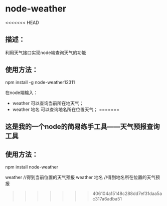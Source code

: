 # node-weather
<<<<<<< HEAD

## 描述：
利用天气接口实现node端查询天气的功能

## 使用方法：
npm install -g node-weather12311

在node端输入：
- weather 可以查询当前所在地天气；
- weather 地名 可以查询地名所在位置天气；
=======
## 这是我的一个node的简易练手工具——天气预报查询工具

## 使用方法：
npm install node-weather

weather //得到当前位置的天气预报
weather 地名 //得到地名所在位置的天气预报
>>>>>>> 406104a15148c288dd7ef31daa5ac317a6adba51
